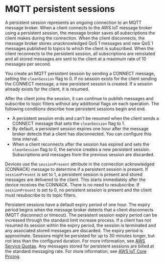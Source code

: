 # MQTT persistent sessions<a name="mqtt-persistent-sessions"></a>

A persistent session represents an ongoing connection to an MQTT message broker\. When a client connects to the AWS IoT message broker using a persistent session, the message broker saves all subscriptions the client makes during the connection\. When the client disconnects, the message broker stores unacknowledged QoS 1 messages and new QoS 1 messages published to topics to which the client is subscribed\. When the client reconnects to the persistent session, all subscriptions are reinstated and all stored messages are sent to the client at a maximum rate of 10 messages per second\.

You create an MQTT persistent session by sending a CONNECT message, setting the `cleanSession` flag to 0\. If no session exists for the client sending the CONNECT message, a new persistent session is created\. If a session already exists for the client, it is resumed\.

After the client joins the session, it can continue to publish messages and subscribe to topic filters without any additional flags on each operation\. The following conditions describe how persistent sessions begin and end\.
+ A persistent session ends and can't be resumed when the client sends a CONNECT message that sets the `cleanSession` flag to 1\.
+ By default, a persistent session expires one hour after the message broker detects that a client has disconnected\. You can configure this time interval\.
+ When a client reconnects after the session has expired and sets the `cleanSession` flag to 0, the service creates a new persistent session\. Subscriptions and messages from the previous session are discarded\.

Devices use the `sessionPresent` attribute in the connection acknowledged \(CONNACK\) message to determine if a persistent session is present\. If `sessionPresent` is set to 1, a persistent session is present and stored messages are delivered to the client\. This starts immediately after the device receives the CONNACK\. There is no need to resubscribe\. If `sessionPresent` is set to 0, no persistent session is present and the client must resubscribe to its topic filters\. 

Persistent sessions have a default expiry period of one hour\. The expiry period begins when the message broker detects that a client disconnects \(MQTT disconnect or timeout\)\. The persistent session expiry period can be increased through the standard limit increase process\. If a client has not resumed its session within the expiry period, the session is terminated and any associated stored messages are discarded\. The expiry period is approximate\. Sessions might be persisted for up to 30 minutes longer, but not less than the configured duration\. For more information, see [ AWS Service Quotas](https://docs.aws.amazon.com/general/latest/gr/aws_service_limits.html)\. Any messages stored for persistent sessions are billed at the standard messaging rate\. For more information, see [AWS IoT Core Pricing](https://aws.amazon.com/iot-core/pricing)\.